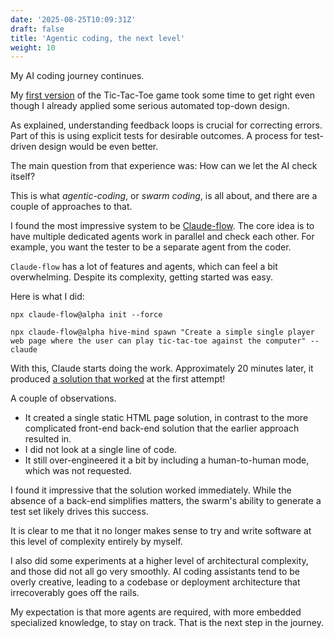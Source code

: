 ```yaml
---
date: '2025-08-25T10:09:31Z'
draft: false
title: 'Agentic coding, the next level'
weight: 10
---
```


My AI coding journey continues.

My [first version](/posts/ai-nocode/) of the Tic-Tac-Toe game took some time to get right
even though I already applied some serious automated top-down design.

As explained, understanding feedback loops is crucial for correcting errors.
Part of this is using explicit tests for desirable outcomes.
A process for test-driven design would be even better.

The main question from that experience was: How can we let the AI check itself?

This is what *agentic-coding*, or *swarm coding*, is all about, and there are a couple of approaches to that.

I found the most impressive system to be [Claude-flow](https://github.com/ruvnet/claude-flow/blob/main/README.md).
The core idea is to have multiple dedicated agents work in parallel and check each other.
For example, you want the tester to be a separate agent from the coder.

`Claude-flow` has a lot of features and agents, which can feel a bit overwhelming.
Despite its complexity, getting started was easy.

Here is what I did:

```shell
npx claude-flow@alpha init --force

npx claude-flow@alpha hive-mind spawn "Create a simple single player web page where the user can play tic-tac-toe against the computer" --claude
```

With this, Claude starts doing the work.
Approximately 20 minutes later, it produced [a solution that worked](/ttt/tic-tac-toe.html) at the first attempt!

A couple of observations.

- It created a single static HTML page solution, in contrast to the more complicated front-end back-end solution that the earlier approach resulted in.
- I did not look at a single line of code.
- It still over-engineered it a bit by including a human-to-human mode, which was not requested.

I found it impressive that the solution worked immediately.
While the absence of a back-end simplifies matters, the swarm's ability to generate a test set likely drives this success.

It is clear to me that it no longer makes sense to try and write software at this level of complexity entirely by myself.

I also did some experiments at a higher level of architectural complexity, and those did not all go very smoothly.
AI coding assistants tend to be overly creative, leading to a codebase or deployment architecture that irrecoverably goes off the rails.

My expectation is that more agents are required, with more embedded specialized knowledge, to stay on track.
That is the next step in the journey.
